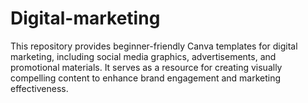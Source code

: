 # Digital-marketing
This repository provides beginner-friendly Canva templates for digital marketing, including social media graphics, advertisements, and promotional materials. It serves as a resource for creating visually compelling content to enhance brand engagement and marketing effectiveness.
